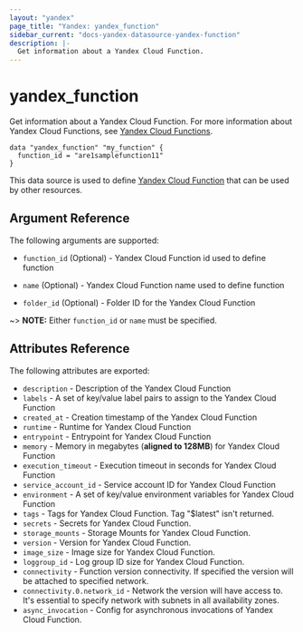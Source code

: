 ```yaml
---
layout: "yandex"
page_title: "Yandex: yandex_function"
sidebar_current: "docs-yandex-datasource-yandex-function"
description: |-
  Get information about a Yandex Cloud Function.
---
```


# yandex\_function

Get information about a Yandex Cloud Function. For more information about Yandex Cloud Functions, see 
[Yandex Cloud Functions](https://cloud.yandex.com/docs/functions/).

```hcl
data "yandex_function" "my_function" {
  function_id = "are1samplefunction11"
}
```

This data source is used to define [Yandex Cloud Function](https://cloud.yandex.com/docs/functions/concepts/function) that can be used by other resources.

## Argument Reference

The following arguments are supported:

* `function_id` (Optional) - Yandex Cloud Function id used to define function

* `name` (Optional) - Yandex Cloud Function name used to define function

* `folder_id` (Optional) - Folder ID for the Yandex Cloud Function

~> **NOTE:** Either `function_id` or `name` must be specified.

## Attributes Reference

The following attributes are exported:

* `description` - Description of the Yandex Cloud Function
* `labels` - A set of key/value label pairs to assign to the Yandex Cloud Function
* `created_at` - Creation timestamp of the Yandex Cloud Function
* `runtime` - Runtime for Yandex Cloud Function
* `entrypoint` - Entrypoint for Yandex Cloud Function
* `memory` - Memory in megabytes (**aligned to 128MB**) for Yandex Cloud Function
* `execution_timeout` - Execution timeout in seconds for Yandex Cloud Function
* `service_account_id` - Service account ID for Yandex Cloud Function
* `environment` - A set of key/value environment variables for Yandex Cloud Function
* `tags` - Tags for Yandex Cloud Function. Tag "$latest" isn't returned.
* `secrets` - Secrets for Yandex Cloud Function.
* `storage_mounts` - Storage Mounts for Yandex Cloud Function.
* `version` - Version for Yandex Cloud Function.
* `image_size` - Image size for Yandex Cloud Function.
* `loggroup_id` - Log group ID size for Yandex Cloud Function.
* `connectivity` - Function version connectivity. If specified the version will be attached to specified network.
* `connectivity.0.network_id` - Network the version will have access to. It's essential to specify network with subnets in all availability zones.
* `async_invocation` - Config for asynchronous invocations of Yandex Cloud Function.




